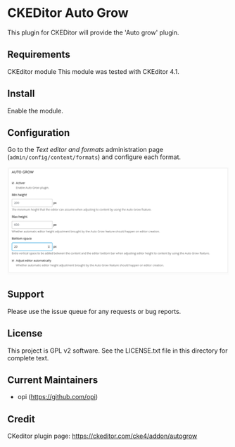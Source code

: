 CKEDitor Auto Grow
==================

This plugin for CKEDitor will provide the 'Auto grow' plugin.

Requirements
------------

CKEditor module
This module was tested with CKEditor 4.1.

Install
-------

Enable the module.

Configuration
-------------

Go to the *Text editor and formats* administration page (`admin/config/content/formats`)
and configure each format.

![](screenshot.png)

Support
-------

Please use the issue queue for any requests or bug reports.

License
-------

This project is GPL v2 software. See the LICENSE.txt file in this directory for
complete text.

Current Maintainers
-------------------

 - opi (https://github.com/opi)

Credit
-------

CKeditor plugin page: https://ckeditor.com/cke4/addon/autogrow

